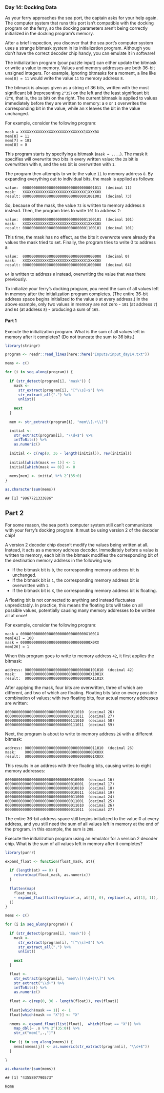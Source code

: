 ### Day 14: Docking Data

As your ferry approaches the sea port, the captain asks for your help
again. The computer system that runs this port isn’t compatible with the
docking program on the ferry, so the docking parameters aren’t being
correctly initialized in the docking program’s memory.

After a brief inspection, you discover that the sea port’s computer
system uses a strange bitmask system in its initialization program.
Although you don’t have the correct decoder chip handy, you can emulate
it in software!

The initialization program (your puzzle input) can either update the
bitmask or write a value to memory. Values and memory addresses are both
36-bit unsigned integers. For example, ignoring bitmasks for a moment, a
line like `mem[8] = 11` would write the value `11` to memory address
`8`.

The bitmask is always given as a string of 36 bits, written with the
most significant bit (representing `2^35`) on the left and the least
significant bit (`2^0`, that is, the `1`s bit) on the right. The current
bitmask is applied to values immediately before they are written to
memory: a `0` or `1` overwrites the corresponding bit in the value,
while an `X` leaves the bit in the value unchanged.

For example, consider the following program:

    mask = XXXXXXXXXXXXXXXXXXXXXXXXXXXXX1XXXX0X
    mem[8] = 11
    mem[7] = 101
    mem[8] = 0

This program starts by specifying a bitmask (`mask = ....`). The mask it
specifies will overwrite two bits in every written value: the `2`s bit
is overwritten with `0`, and the `64`s bit is overwritten with `1`.

The program then attempts to write the value `11` to memory address `8`.
By expanding everything out to individual bits, the mask is applied as
follows:

    value:  000000000000000000000000000000001011  (decimal 11)
    mask:   XXXXXXXXXXXXXXXXXXXXXXXXXXXXX1XXXX0X
    result: 000000000000000000000000000001001001  (decimal 73)

So, because of the mask, the value `73` is written to memory address `8`
instead. Then, the program tries to write `101` to address `7`:

    value:  000000000000000000000000000001100101  (decimal 101)
    mask:   XXXXXXXXXXXXXXXXXXXXXXXXXXXXX1XXXX0X
    result: 000000000000000000000000000001100101  (decimal 101)

This time, the mask has no effect, as the bits it overwrote were already
the values the mask tried to set. Finally, the program tries to write 0
to address `8`:

    value:  000000000000000000000000000000000000  (decimal 0)
    mask:   XXXXXXXXXXXXXXXXXXXXXXXXXXXXX1XXXX0X
    result: 000000000000000000000000000001000000  (decimal 64)

`64` is written to address `8` instead, overwriting the value that was
there previously.

To initialize your ferry’s docking program, you need the sum of all
values left in memory after the initialization program completes. (The
entire 36-bit address space begins initialized to the value `0` at every
address.) In the above example, only two values in memory are not zero -
`101` (at address `7`) and `64` (at address `8`) - producing a sum of
`165`.

#### Part 1

Execute the initialization program. What is the sum of all values left
in memory after it completes? (Do not truncate the sum to 36 bits.)

``` r
library(stringr)

program <- readr::read_lines(here::here("Inputs/input_day14.txt"))

mems <- c()

for (i in seq_along(program)) {
  
  if (str_detect(program[i], "mask")) {
    mask <- 
      str_extract(program[i], "[^\\s]+$") %>% 
      str_extract_all(".") %>% 
      unlist()
    
    next
  }
  
  mem <- str_extract(program[i], "mem\\[.+\\]")

  initial <- 
    str_extract(program[i], "\\d+$") %>% 
    intToBits() %>% 
    as.numeric()
  
  initial <- c(rep(0, 36 - length(initial)), rev(initial))
      
  initial[which(mask == 1)] <- 1
  initial[which(mask == 0)] <- 0
  
  mems[mem] <- initial %*% 2^(35:0)
}

as.character(sum(mems))
```

    ## [1] "9967721333886"

## Part 2

For some reason, the sea port’s computer system still can’t communicate
with your ferry’s docking program. It must be using version 2 of the
decoder chip!

A version 2 decoder chip doesn’t modify the values being written at all.
Instead, it acts as a memory address decoder. Immediately before a value
is written to memory, each bit in the bitmask modifies the corresponding
bit of the destination memory address in the following way:

-   If the bitmask bit is `0`, the corresponding memory address bit is
    unchanged.
-   If the bitmask bit is `1`, the corresponding memory address bit is
    overwritten with `1`.
-   If the bitmask bit is `X`, the corresponding memory address bit is
    floating.

A floating bit is not connected to anything and instead fluctuates
unpredictably. In practice, this means the floating bits will take on
all possible values, potentially causing many memory addresses to be
written all at once!

For example, consider the following program:

    mask = 000000000000000000000000000000X1001X
    mem[42] = 100
    mask = 00000000000000000000000000000000X0XX
    mem[26] = 1

When this program goes to write to memory address `42`, it first applies
the bitmask:

    address: 000000000000000000000000000000101010  (decimal 42)
    mask:    000000000000000000000000000000X1001X
    result:  000000000000000000000000000000X1101X

After applying the mask, four bits are overwritten, three of which are
different, and two of which are floating. Floating bits take on every
possible combination of values; with two floating bits, four actual
memory addresses are written:

    000000000000000000000000000000011010  (decimal 26)
    000000000000000000000000000000011011  (decimal 27)
    000000000000000000000000000000111010  (decimal 58)
    000000000000000000000000000000111011  (decimal 59)

Next, the program is about to write to memory address `26` with a
different bitmask:

    address: 000000000000000000000000000000011010  (decimal 26)
    mask:    00000000000000000000000000000000X0XX
    result:  00000000000000000000000000000001X0XX

This results in an address with three floating bits, causing writes to
eight memory addresses:

    000000000000000000000000000000010000  (decimal 16)
    000000000000000000000000000000010001  (decimal 17)
    000000000000000000000000000000010010  (decimal 18)
    000000000000000000000000000000010011  (decimal 19)
    000000000000000000000000000000011000  (decimal 24)
    000000000000000000000000000000011001  (decimal 25)
    000000000000000000000000000000011010  (decimal 26)
    000000000000000000000000000000011011  (decimal 27)

The entire 36-bit address space still begins initialized to the value 0
at every address, and you still need the sum of all values left in
memory at the end of the program. In this example, the sum is `208`.

Execute the initialization program using an emulator for a version 2
decoder chip. What is the sum of all values left in memory after it
completes?

``` r
library(purrr)

expand_float <- function(float_mask, at){
  
  if (length(at) == 0) {
    return(map(float_mask, as.numeric))
  }
  
  flatten(map(
    float_mask, 
    ~ expand_float(list(replace(.x, at[1], 0), replace(.x, at[1], 1)), at[-1])
  ))
}

mems <- c()

for (i in seq_along(program)) {
  
  if (str_detect(program[i], "mask")) {
    mask <- 
      str_extract(program[i], "[^\\s]+$") %>% 
      str_extract_all(".") %>% 
      unlist()
    
    next
  }

  float <-
    str_extract(program[i], "mem\\[(\\d+)\\]") %>%
    str_extract("\\d+") %>% 
    intToBits() %>% 
    as.numeric()
  
  float <- c(rep(0, 36 - length(float)), rev(float))
      
  float[which(mask == 1)] <- 1
  float[which(mask == "X")] <- "X"
  
  nmems <- expand_float(list(float),  which(float == "X")) %>% 
    map_dbl(~ .x %*% 2^(35:0)) %>% 
    str_c("mem[",.,"]")
  
  for (j in seq_along(nmems)) {
    mems[nmems[j]] <- as.numeric(str_extract(program[i], "\\d+$"))
  }
  
}

as.character(sum(mems))
```

    ## [1] "4355897790573"

[`Home`](https://github.com/mnaR99/AdventOfCode2020)
